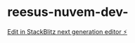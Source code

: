 # reesus-nuvem-dev-

[Edit in StackBlitz next generation editor ⚡️](https://stackblitz.com/~/github.com/saviocastr0/reesus-nuvem-dev-)
